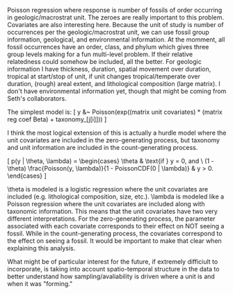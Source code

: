 Poisson regression where response is number of fossils of order occurring in geologic/macrostrat unit. The zeroes are really important to this problem. Covariates are also interesting here. Because the unit of study is number of occurrences per the geologic/macrostrat unit, we can use fossil group information, geological, and environmental information. At the momment, all fossil occurrences have an order, class, and phylum which gives three group levels making for a fun multi-level problem. If their relative relatedness could somehow be included, all the better. For geologic information I have thickness, duration, spatial movement over duration, tropical at start/stop of unit, if unit changes tropical/temperate over duration, (rough) areal extent, and lithological composition (large matrix). I don't have environmental information yet, though that might be coming from Seth's collaborators.


The simplest model is:
\[
  y &~ Poisson(exp((matrix unit covariates) * (matrix reg coef Beta) + taxonomy_[j[i]]))
\]

I think the most logical extension of this is actually a hurdle model where the unit covariates are included in the zero-generating process, but taxonomy and unit information are included in the count-generating process.

\[
  p(y | \theta, \lambda)  = 
  \begin{cases}
    \theta & \text{if } y = 0, and \\
    (1 - \theta) \frac{Poisson(y, \lambda)}{1 - PoissonCDF(0 | \lambda)} & y > 0.
  \end{cases}
\]

\theta is modeled is a logistic regression where the unit covariates are included (e.g. lithological composition, size, etc.). \lambda is modeled like a Poisson regression where the unit covariates are included along with taxonomic information. This means that the unit covariates have two very different interpretations. For the zero-generating process, the parameter associated with each covariate corresponds to their effect on NOT seeing a fossil. While in the count-generating process, the covariates correspond to the effect on seeing a fossil. It would be important to make that clear when explaining this analysis.


What might be of particular interest for the future, if extremely difficiult to incorporate, is taking into account spatio-temporal structure in the data to better understand how sampling/avaliability is driven where a unit is and when it was "forming."
